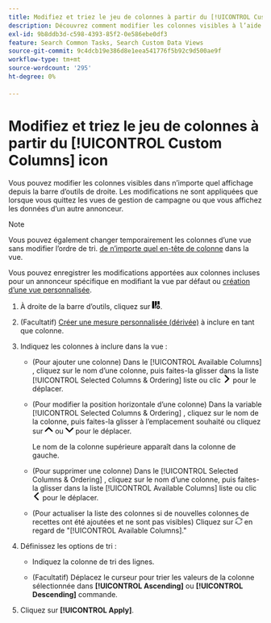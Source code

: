 ```yaml
---
title: Modifiez et triez le jeu de colonnes à partir du [!UICONTROL Custom Columns] icon
description: Découvrez comment modifier les colonnes visibles à l’aide du personnaliseur de colonnes.
exl-id: 9b8ddb3d-c598-4393-85f2-0e586ebe0df3
feature: Search Common Tasks, Search Custom Data Views
source-git-commit: 9c4dcb19e386d8e1eea541776f5b92c9d500ae9f
workflow-type: tm+mt
source-wordcount: '295'
ht-degree: 0%

---
```


# Modifiez et triez le jeu de colonnes à partir du [!UICONTROL Custom Columns] icon

Vous pouvez modifier les colonnes visibles dans n’importe quel affichage depuis la barre d’outils de droite. Les modifications ne sont appliquées que lorsque vous quittez les vues de gestion de campagne ou que vous affichez les données d’un autre annonceur.

>[!NOTE]
>
>Vous pouvez également changer temporairement les colonnes d’une vue sans modifier l’ordre de tri. [de n’importe quel en-tête de colonne](/help/search-social-commerce/common-tasks/data-views/ad-hoc-settings/column-set-edit-column-heading.md) dans la vue.
>
>Vous pouvez enregistrer les modifications apportées aux colonnes incluses pour un annonceur spécifique en modifiant la vue par défaut ou [création d’une vue personnalisée](/help/search-social-commerce/common-tasks/data-views/custom-default-views-manage.md#create-custom-view).

1. À droite de la barre d’outils, cliquez sur ![Colonnes](/help/search-social-commerce/assets/custom-columns.png "Colonnes").

1. (Facultatif) [Créer une mesure personnalisée (dérivée)](/help/search-social-commerce/common-tasks/custom-metrics/custom-metric-create.md) à inclure en tant que colonne.

1. Indiquez les colonnes à inclure dans la vue :

   * (Pour ajouter une colonne) Dans le [!UICONTROL Available Columns] , cliquez sur le nom d’une colonne, puis faites-la glisser dans la liste [!UICONTROL Selected Columns & Ordering] liste ou clic ![Ajouter une colonne](/help/search-social-commerce/assets/chevron-right.png "Ajouter une colonne") pour le déplacer.

   * (Pour modifier la position horizontale d’une colonne) Dans la variable [!UICONTROL Selected Columns & Ordering] , cliquez sur le nom de la colonne, puis faites-la glisser à l’emplacement souhaité ou cliquez sur ![Monter la colonne](/help/search-social-commerce/assets/chevron-up.png "Monter la colonne") ou ![Déplacer la colonne vers le bas](/help/search-social-commerce/assets/chevron-down.png "Déplacer la colonne vers le bas") pour le déplacer.

     Le nom de la colonne supérieure apparaît dans la colonne de gauche.

   * (Pour supprimer une colonne) Dans le [!UICONTROL Selected Columns & Ordering] , cliquez sur le nom d’une colonne, puis faites-la glisser dans la liste [!UICONTROL Available Columns] liste ou clic ![Supprimer](/help/search-social-commerce/assets/chevron-left.png "Supprimer") pour le déplacer.

   * (Pour actualiser la liste des colonnes si de nouvelles colonnes de recettes ont été ajoutées et ne sont pas visibles) Cliquez sur ![Actualiser](/help/search-social-commerce/assets/refresh.png "Actualiser") en regard de &quot;[!UICONTROL Available Columns].&quot;

1. Définissez les options de tri :

   * Indiquez la colonne de tri des lignes.

   * (Facultatif) Déplacez le curseur pour trier les valeurs de la colonne sélectionnée dans **[!UICONTROL Ascending]** ou **[!UICONTROL Descending]** commande.

1. Cliquez sur **[!UICONTROL Apply]**.
